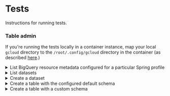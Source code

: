 # Tests

Instructions for running tests.


### Table admin

If you're running the tests locally in a container instance, map your local `gcloud` directory to the `/root/.config/gcloud` directory in the container (as described <a href="https://github.com/squidmin/bigquery-labs#run-the-application">here</a>.)

<details>
<summary>List BigQuery resource metadata configured for a particular Spring profile</summary>

```shell
./mvnw \
  -Dtest=BigQueryAdminClientIntegrationTest#echoDefaultBigQueryResourceMetadata \
  test -P PROFILE_NAME \
  -DdefaultProjectId="DEFAULT_PROJECT_ID" \
  -DGOOGLE_APPLICATION_CREDENTIALS=$GOOGLE_APPLICATION_CREDENTIALS
```

**Replace the following**:
- `PROFILE_NAME`: the name of the profile to activate for the method execution.
- `DEFAULT_PROJECT_ID`: the default user's GCP project ID to target.

Example:

```shell
./mvnw \
  -Dtest=BigQueryAdminClientIntegrationTest#echoDefaultBigQueryResourceMetadata \
  test -P integration \
  -DdefaultProjectId="lofty-root-378503" \
  -DGOOGLE_APPLICATION_CREDENTIALS=$GOOGLE_APPLICATION_CREDENTIALS
```

The `-DargLine` parameter can also indicate the profile to activate.

```shell
./mvnw \
  -DargLine="-Dspring.profiles.active=PROFILE_NAME" \
  -Dtest=BigQueryAdminClientIntegrationTest#echoDefaultBigQueryResourceMetadata \
  test \
  -DdefaultProjectId="DEFAULT_PROJECT_ID" \
  -DGOOGLE_APPLICATION_CREDENTIALS=$GOOGLE_APPLICATION_CREDENTIALS
```

**Replace the following**:
- `PROFILE_NAME`: the name of the profile to activate.
- `DEFAULT_PROJECT_ID`: the default user's GCP project ID to target.

For example, assuming the name of the profile to activate is `integration`:

```shell
./mvnw \
  -DargLine="-Dspring.profiles.active=integration" \
  -Dtest=BigQueryAdminClientIntegrationTest#echoDefaultBigQueryResourceMetadata \
  test \
  -DdefaultProjectId="lofty-root-378503" \
  -DGOOGLE_APPLICATION_CREDENTIALS=$GOOGLE_APPLICATION_CREDENTIALS
```

</details>


<details>
<summary>List datasets</summary>

```shell
./mvnw \
  -Dtest=BigQueryAdminClientIntegrationTest#listDatasets \
  test -P PROFILE_NAME \
  -DdefaultProjectId="DEFAULT_PROJECT_ID" \
  -DGOOGLE_APPLICATION_CREDENTIALS=$GOOGLE_APPLICATION_CREDENTIALS
```

**Replace the following**:
- `PROFILE_NAME`: the name of the profile to activate.
- `DEFAULT_PROJECT_ID`: the default user's GCP project ID to target.

Example:

```shell
./mvnw \
  -Dtest=BigQueryAdminClientIntegrationTest#listDatasets \
  test -P integration \
  -DdefaultProjectId="lofty-root-378503" \
  -DGOOGLE_APPLICATION_CREDENTIALS=$GOOGLE_APPLICATION_CREDENTIALS
```

</details>


<details>
<summary>Create a dataset</summary>

```shell
./mvnw \
  -Dtest=BigQueryAdminClientIntegrationTest#createDataset \
  test -P PROFILE_NAME \
  -DdefaultProjectId="lofty-root-378503" \
  -DdefaultDataset="test_dataset_integration" \
  -DGOOGLE_APPLICATION_CREDENTIALS=$GOOGLE_APPLICATION_CREDENTIALS
```

**Replace the following**:
- `PROFILE_NAME`: the name of the profile to activate.
- `DEFAULT_PROJECT_ID`: the default user's GCP project ID to target.
- `DEFAULT_DATASET`: the default user's BigQuery dataset to target.

Example:

```shell
./mvnw \
  -Dtest=BigQueryAdminClientIntegrationTest#createDataset \
  test -P integration \
  -DdefaultProjectId="lofty-root-378503" \
  -DdefaultDataset="test_dataset_integration" \
  -DGOOGLE_APPLICATION_CREDENTIALS=$GOOGLE_APPLICATION_CREDENTIALS
```

</details>


<details>
<summary>Create a table with the configured default schema</summary>

```shell
./mvnw \
  -Dtest=BigQueryAdminClientIntegrationTest#createTableWithDefaultSchema \
  test -P PROFILE_NAME \
  -DdefaultProjectId="DEFAULT_PROJECT_ID" \
  -DdefaultDataset="DEFAULT_DATASET" \
  -DdefaultTable="DEFAULT_TABLE" \
  -DGOOGLE_APPLICATION_CREDENTIALS=$GOOGLE_APPLICATION_CREDENTIALS
```

**Replace the following**:
- `PROFILE_NAME`: the name of the profile to activate.
- `DEFAULT_PROJECT_ID`: the default user's GCP project ID to target.
- `DEFAULT_DATASET`: the default user's BigQuery dataset to target.
- `DEFAULT_TABLE`: default user's BigQuery table to target.

Example using the `integration` profile:

```shell
./mvnw \
  -Dtest=BigQueryAdminClientIntegrationTest#createTableWithDefaultSchema \
  test -P integration \
  -DdefaultProjectId="lofty-root-378503" \
  -DdefaultDataset="test_dataset_integration" \
  -DdefaultTable="test_table_integration_default" \
  -DGOOGLE_APPLICATION_CREDENTIALS=$GOOGLE_APPLICATION_CREDENTIALS
```

</details>


<details>
<summary>Create a table with a custom schema</summary>

```shell
./mvnw \
  -Dtest=BigQueryAdminClientIntegrationTest#createTableWithCustomSchema \
  test -P PROFILE_NAME \
  -DdefaultProjectId="DEFAULT_PROJECT_ID" \
  -DdefaultDataset="DEFAULT_DATASET" \
  -DdefaultTable="DEFAULT_TABLE" \
  -Dschema="name_1,datatype_1;name_2,datatype_2;[...];name_n,datatype_n" \
  -DGOOGLE_APPLICATION_CREDENTIALS=$GOOGLE_APPLICATION_CREDENTIALS
```

**Replace the following**:
- `PROFILE_NAME`: the name of the application profile to activate.
- `DEFAULT_PROJECT_ID`: the default user's GCP project ID to target.
- `DEFAULT_DATASET`: the default user's BigQuery dataset to target.
- `DEFAULT_TABLE`: the default user's BigQuery table to target.

Example using the `integration` profile:

```shell
./mvnw \
  -Dtest=BigQueryAdminClientIntegrationTest#createTableWithCustomSchema \
  test -P integration \
  -DdefaultProjectId="lofty-root-378503" \
  -DdefaultDataset="test_dataset_integration" \
  -DdefaultTable="test_table_integration_custom" \
  -Dschema="id,string;client_name,string;active,bool;creation_timestamp,datetime;last_update_timestamp,datetime" \
  -DGOOGLE_APPLICATION_CREDENTIALS=$GOOGLE_APPLICATION_CREDENTIALS
```

</details>